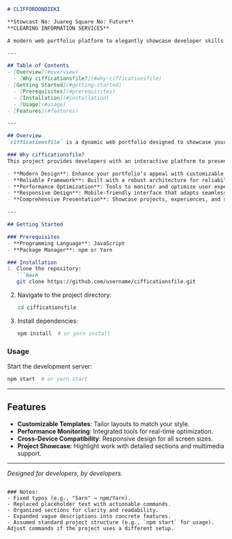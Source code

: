 ```markdown
# CLIFFORDONDIEKI

**Stowcast No: Juareg Square No: Future**  
**CLEARING INFORMATION SERVICES**  

A modern web portfolio platform to elegantly showcase developer skills and projects.  

---

## Table of Contents  
- [Overview](#overview)
  - [Why cifficationsfile?](#why-cifficationsfile)
- [Getting Started](#getting-started)
  - [Prerequisites](#prerequisites)
  - [Installation](#installation)
  - [Usage](#usage)
- [Features](#features)

---

## Overview  
`cifficationsfile` is a dynamic web portfolio designed to showcase your skills and projects with a modern, responsive interface and seamless development experience.  

### Why cifficationsfile?  
This project provides developers with an interactive platform to present their work effectively. Key highlights include:  

- **Modern Design**: Enhance your portfolio’s appeal with customizable extensions and contemporary design practices.  
- **Reliable Framework**: Built with a robust architecture for reliability and security, validated through comprehensive tests.  
- **Performance Optimization**: Tools to monitor and optimize user experience and application performance.  
- **Responsive Design**: Mobile-friendly interface that adapts seamlessly across devices.  
- **Comprehensive Presentation**: Showcase projects, experiences, and skills in an engaging, structured format.  

---

## Getting Started  

### Prerequisites  
- **Programming Language**: JavaScript  
- **Package Manager**: npm or Yarn  

### Installation  
1. Clone the repository:  
   ```bash
   git clone https://github.com/username/cifficationsfile.git
   ```  
2. Navigate to the project directory:  
   ```bash
   cd cifficationsfile
   ```  
3. Install dependencies:  
   ```bash
   npm install  # or yarn install
   ```  

### Usage  
Start the development server:  
```bash
npm start  # or yarn start
```  

---

## Features  
- **Customizable Templates**: Tailor layouts to match your style.  
- **Performance Monitoring**: Integrated tools for real-time optimization.  
- **Cross-Device Compatibility**: Responsive design for all screen sizes.  
- **Project Showcase**: Highlight work with detailed sections and multimedia support.  

---

*Designed for developers, by developers.*
``` 

### Notes:  
- Fixed typos (e.g., "Sarn" → npm/Yarn).  
- Replaced placeholder text with actionable commands.  
- Organized sections for clarity and readability.  
- Expanded vague descriptions into concrete features.  
- Assumed standard project structure (e.g., `npm start` for usage). Adjust commands if the project uses a different setup.
